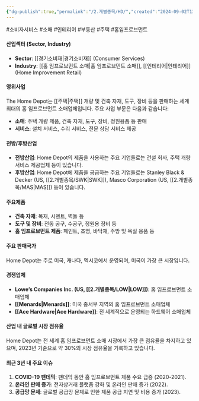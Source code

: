 ```yaml
---
{"dg-publish":true,"permalink":"/2.개별종목/HD/","created":"2024-09-02T12:22:33.527+09:00","updated":"2025-06-03T20:05:59.399+09:00"}
---
```


#소비자서비스 #소매 #인테리어 #부동산 #주택 #홈임프로브먼트

#### 산업섹터 (Sector, Industry)

- **Sector**: [[경기소비재\|경기소비재]] (Consumer Services)
- **Industry**: [[홈 임프로브먼트 소매\|홈 임프로브먼트 소매]], [[인테리어\|인테리어]] (Home Improvement Retail)

#### 영위사업

The Home Depot는 [[주택\|주택]] 개량 및 건축 자재, 도구, 장비 등을 판매하는 세계 최대의 홈 임프로브먼트 소매업체입니다. 주요 사업 부문은 다음과 같습니다:

- **소매**: 주택 개량 제품, 건축 자재, 도구, 장비, 정원용품 등 판매
- **서비스**: 설치 서비스, 수리 서비스, 전문 상담 서비스 제공

#### 전방/후방산업

- **전방산업**: Home Depot의 제품을 사용하는 주요 기업들로는 건설 회사, 주택 개량 서비스 제공업체 등이 있습니다.
- **후방산업**: Home Depot에 제품을 공급하는 주요 기업들로는 Stanley Black & Decker (US, [[2.개별종목/SWK\|SWK]]), Masco Corporation (US, [[2.개별종목/MAS\|MAS]]) 등이 있습니다.

#### 주요제품

- **건축 자재**: 목재, 시멘트, 벽돌 등
- **도구 및 장비**: 전동 공구, 수공구, 정원용 장비 등
- **홈 임프로브먼트 제품**: 페인트, 조명, 바닥재, 주방 및 욕실 용품 등

#### 주요 판매국가

Home Depot는 주로 미국, 캐나다, 멕시코에서 운영되며, 미국이 가장 큰 시장입니다.

#### 경쟁업체

- **Lowe’s Companies Inc. (US, [[2.개별종목/LOW\|LOW]])**: 홈 임프로브먼트 소매업체
- **[[Menards\|Menards]]**: 미국 중서부 지역의 홈 임프로브먼트 소매업체
- **[[Ace Hardware\|Ace Hardware]]**: 전 세계적으로 운영되는 하드웨어 소매업체

#### 산업 내 글로벌 시장 점유율

Home Depot는 전 세계 홈 임프로브먼트 소매 시장에서 가장 큰 점유율을 차지하고 있으며, 2023년 기준으로 약 30%의 시장 점유율을 기록하고 있습니다.

#### 최근 3년 내 주요 이슈

1. **COVID-19 팬데믹**: 팬데믹 동안 홈 임프로브먼트 제품 수요 급증 (2020-2021).
2. **온라인 판매 증가**: 전자상거래 플랫폼 강화 및 온라인 판매 증가 (2022).
3. **공급망 문제**: 글로벌 공급망 문제로 인한 제품 공급 지연 및 비용 증가 (2023).